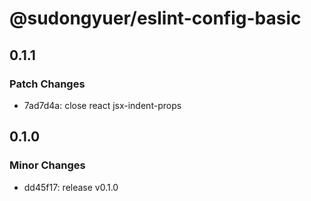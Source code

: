 # @sudongyuer/eslint-config-basic

## 0.1.1

### Patch Changes

- 7ad7d4a: close react jsx-indent-props

## 0.1.0

### Minor Changes

- dd45f17: release v0.1.0
